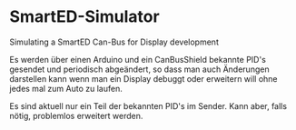 # SmartED-Simulator
Simulating a SmartED Can-Bus for Display development

Es werden über einen Arduino und ein CanBusShield bekannte PID's gesendet und periodisch abgeändert, so dass man auch Änderungen darstellen kann wenn man ein Display debuggt oder erweitern will ohne jedes mal zum Auto zu laufen.

Es sind aktuell nur ein Teil der bekannten PID's im Sender.
Kann aber, falls nötig, problemlos erweitert werden.
